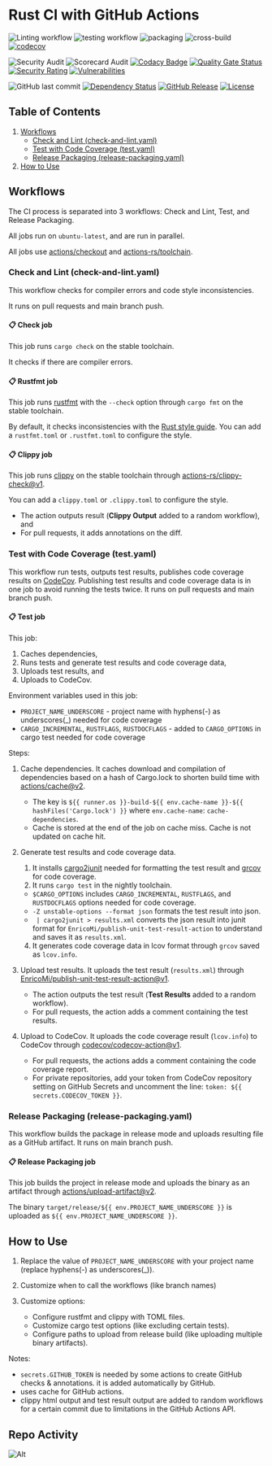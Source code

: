 # Rust CI with GitHub Actions

![Linting workflow](https://github.com/yonasBSD/github-rs/actions/workflows/lint.yaml/badge.svg)
![testing workflow](https://github.com/yonasBSD/github-rs/actions/workflows/test-with-coverage.yaml/badge.svg)
![packaging](https://github.com/yonasBSD/github-rs/actions/workflows/release-packaging.yaml/badge.svg)
![cross-build](https://github.com/yonasBSD/github-rs/actions/workflows/cross-build.yaml/badge.svg)
[![codecov](https://codecov.io/gh/yonasBSD/github-rs/branch/main/graph/badge.svg?token=1R5SBEX51H)](https://codecov.io/gh/yonasBSD/github-rs)
<!--[![ghcr.io](https://img.shields.io/badge/ghcr.io-download-blue)](https://github.com/yonasBSD/github-rs/pkgs/container/github-rs)-->
<!--[![Docker Pulls](https://img.shields.io/docker/pulls/github-rs/example.svg)](https://hub.docker.com/r/github-rs/example)-->
<!--[![Quay.io](https://img.shields.io/badge/Quay.io-download-blue)](https://quay.io/repository/github-rs/example)-->

![Security Audit](https://github.com/yonasBSD/github-rs/actions/workflows/security.yaml/badge.svg)
![Scorecard Audit](https://github.com/yonasBSD/github-rs/actions/workflows/scorecard.yaml/badge.svg)
[![Codacy Badge](https://app.codacy.com/project/badge/Grade/1545c22f5f484e4ea9bf6ed4c58f0ee4)](https://app.codacy.com/gh/yonasBSD/github-rs/dashboard?utm_source=gh&utm_medium=referral&utm_content=&utm_campaign=Badge_grade)
[![Quality Gate Status](https://sonarcloud.io/api/project_badges/measure?project=yonasBSD_github-rs&metric=alert_status)](https://sonarcloud.io/summary/new_code?id=yonasBSD_github-rs)
[![Security Rating](https://sonarcloud.io/api/project_badges/measure?project=yonasBSD_github-rs&metric=security_rating)](https://sonarcloud.io/summary/new_code?id=yonasBSD_github-rs)
[![Vulnerabilities](https://sonarcloud.io/api/project_badges/measure?project=yonasBSD_github-rs&metric=vulnerabilities)](https://sonarcloud.io/summary/new_code?id=yonasBSD_github-rs)

![GitHub last commit](https://img.shields.io/github/last-commit/yonasBSD/github-rs)
[![Dependency Status](https://deps.rs/repo/github/yonasBSD/github-rs/status.svg)](https://deps.rs/repo/github/yonasBSD/github-rs)
[![GitHub Release](https://img.shields.io/github/release/yonasBSD/github-rs.svg)](https://github.com/yonasBSD/github-rs/releases/latest)
[![License](https://img.shields.io/github/license/yonasBSD/github-rs.svg)](https://github.com/yonasBSD/github-rs/blob/main/LICENSE.txt)
<!--[![Matrix Chat](https://img.shields.io/matrix/vaultwarden:matrix.org.svg?logo=matrix)](https://matrix.to/#/#vaultwarden:matrix.org)-->


## Table of Contents

1. [Workflows](#workflows)
    - [Check and Lint (check-and-lint.yaml)](#check-and-lint)
    - [Test with Code Coverage (test.yaml)](#test-with-code-coverage)
    - [Release Packaging (release-packaging.yaml)](#release-packaging)
2. [How to Use](#how-to-use)


## Workflows

The CI process is separated into 3 workflows: Check and Lint, Test, and Release Packaging.

All jobs run on `ubuntu-latest`, and are run in parallel.

All jobs use [actions/checkout](https://github.com/actions/checkout) and [actions-rs/toolchain](https://github.com/actions-rs/toolchain).

<a name="check-and-lint"></a>


### Check and Lint (check-and-lint.yaml)

This workflow checks for compiler errors and code style inconsistencies.

It runs on pull requests and main branch push.


#### 📋 Check job

This job runs `cargo check` on the stable toolchain.

It checks if there are compiler errors.


#### 📋 Rustfmt job

This job runs [rustfmt](https://github.com/rust-lang/rustfmt) with the `--check` option through `cargo fmt` on the stable toolchain.

By default, it checks inconsistencies with the [Rust style guide](https://github.com/rust-lang-nursery/fmt-rfcs/blob/master/guide/guide.md).
You can add a `rustfmt.toml` or `.rustfmt.toml` to configure the style.


#### 📋 Clippy job

This job runs [clippy](https://github.com/rust-lang/rust-clippy) on the stable toolchain through [actions-rs/clippy-check@v1](https://github.com/actions-rs/clippy-check).

You can add a `clippy.toml` or `.clippy.toml` to configure the style.
- The action outputs result (**Clippy Output** added to a random workflow), and
- For pull requests, it adds annotations on the diff.


### Test with Code Coverage (test.yaml)

This workflow run tests, outputs test results, publishes code coverage results on [CodeCov](https://codecov.io/).
Publishing test results and code coverage data is in one job to avoid running the tests twice.
It runs on pull requests and main branch push.


#### 📋 Test job

This job:
1. Caches dependencies,
2. Runs tests and generate test results and code coverage data,
3. Uploads test results, and
4. Uploads to CodeCov.

Environment variables used in this job:
- `PROJECT_NAME_UNDERSCORE` - project name with hyphens(-) as underscores(_) needed for code coverage
- `CARGO_INCREMENTAL`, `RUSTFLAGS`, `RUSTDOCFLAGS` - added to `CARGO_OPTIONS` in cargo test needed for code coverage

Steps:
1. Cache dependencies.
    It caches download and compilation of dependencies based on a hash of Cargo.lock to shorten build time
    with [actions/cache@v2](https://github.com/actions/cache).
    - The key is `${{ runner.os }}-build-${{ env.cache-name }}-${{ hashFiles('Cargo.lock') }}`
        where `env.cache-name`: `cache-dependencies`.
    - Cache is stored at the end of the job on cache miss. Cache is not updated on cache hit.

2. Generate test results and code coverage data.
    1. It installs [cargo2junit](https://github.com/johnterickson/cargo2junit) needed for formatting the test result and [grcov](https://github.com/mozilla/grcov) for code coverage.
    3. It runs `cargo test` in the nightly toolchain.
    - `$CARGO_OPTIONS` includes `CARGO_INCREMENTAL`, `RUSTFLAGS`, and `RUSTDOCFLAGS` options needed for code coverage.
    - `-Z unstable-options --format json` formats the test result into json.
    - ` | cargo2junit > results.xml` converts the json result into junit format for `EnricoMi/publish-unit-test-result-action` to understand and saves it as `results.xml`.
    4. It generates code coverage data in lcov format through `grcov` saved as `lcov.info`.

3. Upload test results.
    It uploads the test result (`results.xml`) through [EnricoMi/publish-unit-test-result-action@v1](https://github.com/EnricoMi/publish-unit-test-result-action).
    - The action outputs the test result (**Test Results** added to a random workflow).
    - For pull requests, the action adds a comment containing the test results.

4. Upload to CodeCov.
    It uploads the code coverage result (`lcov.info`) to CodeCov through [codecov/codecov-action@v1](https://github.com/codecov/codecov-action).
    - For pull requests, the actions adds a comment containing the code coverage report.
    - For private repositories, add your token from CodeCov repository setting on GitHub Secrets and uncomment the line: `token: ${{ secrets.CODECOV_TOKEN }}`.


### Release Packaging (release-packaging.yaml)

This workflow builds the package in release mode and uploads resulting file as a GitHub artifact.
It runs on main branch push.


#### 📋 Release Packaging job

This job builds the project in release mode and uploads the binary as an artifact through [actions/upload-artifact@v2](https://github.com/actions/upload-artifact).

The binary `target/release/${{ env.PROJECT_NAME_UNDERSCORE }}` is uploaded as `${{ env.PROJECT_NAME_UNDERSCORE }}`.


## How to Use

1. Replace the value of `PROJECT_NAME_UNDERSCORE` with your project name (replace hyphens(-) as underscores(_)).

2. Customize when to call the workflows (like branch names)

3. Customize options:
    - Configure rustfmt and clippy with TOML files.
    - Customize cargo test options (like excluding certain tests).
    - Configure paths to upload from release build (like uploading multiple binary artifacts).

Notes:
- `secrets.GITHUB_TOKEN` is needed by some actions to create GitHub checks & annotations. it is added automatically by GitHub.
- uses cache for GitHub actions.
- clippy html output and test result output are added to random workflows for a certain commit due to limitations in the GitHub Actions API.

## Repo Activity

![Alt](https://repobeats.axiom.co/api/embed/a6d7cdb3696aab81174ef5054ae1229f70ed2134.svg "Repobeats analytics image")